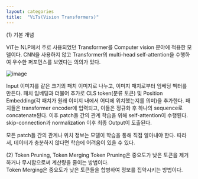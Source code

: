 ```yaml
---
layout: categories
title:  "ViTs(Vision Transformers)"
---
```


(1) 기본 개념   

ViT는 NLP에서 주로 사용되었던 Transformer를 Computer vision 분야에 적용한 모델이다. CNN을 사용하지 않고 Transformer의 multi-head self-attention을 수행하여 우수한 퍼포먼스를 보였다는 의의가 있다.

![image](https://github.com/user-attachments/assets/3b83a0c6-dfb6-4bd6-9069-be6a6686d590)

Input 이미지를 같은 크기의 패치 이미지로 나누고, 이미지 패치로부터 임베딩 벡터를 만든다. 패치 임베딩과 더불어 추가로 CLS token(분류 토큰) 및 Position Embedding(각 패치가 원래 이미지 내에서 어디에 위치했는지를 의미)을 추가한다. 패치들은 transformer encoder에 입력되고, 이들은 정규화 후 하나의 sequence로 concatenate된다. 이후 patch들 간의 관계 학습을 위해 self-attention이 수행된다. skip-connection과 normalization 이후 최종 Output이 도출된다.   

모든 patch들 간의 관계나 위치 정보는 모델이 학습을 통해 직접 알아내야 한다. 따라서, 데이터가 충분하지 않다면 학습에 어려움이 있을 수 있다.   

(2) Token Pruning, Token Merging
Token Pruning은 중요도가 낮은 토큰을 제거하거나 무시함으로써 계산량을 줄이는 방법이다.   
Token Merging은 중요도가 낮은 토큰들을 합병하여 정보를 집약시키는 방법이다. 
